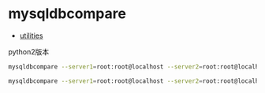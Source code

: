 
# mysqldbcompare

- [utilities](https://downloads.mysql.com/archives/utilities/)

python2版本


```bash
mysqldbcompare --server1=root:root@localhost --server2=root:root@localhost --difftype=sql --changes-for=server1 --run-all-tests agnew:agold

mysqldbcompare --server1=root:root@localhost --server2=root:root@localhost --difftype=sql --changes-for=server1 --run-all-tests agcp:agct
```

